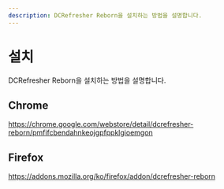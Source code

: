 ```yaml
---
description: DCRefresher Reborn을 설치하는 방법을 설명합니다.
---
```


# 설치

DCRefresher Reborn을 설치하는 방법을 설명합니다.

## Chrome

https://chrome.google.com/webstore/detail/dcrefresher-reborn/pmfifcbendahnkeojgpfppklgioemgon

## Firefox

https://addons.mozilla.org/ko/firefox/addon/dcrefresher-reborn
